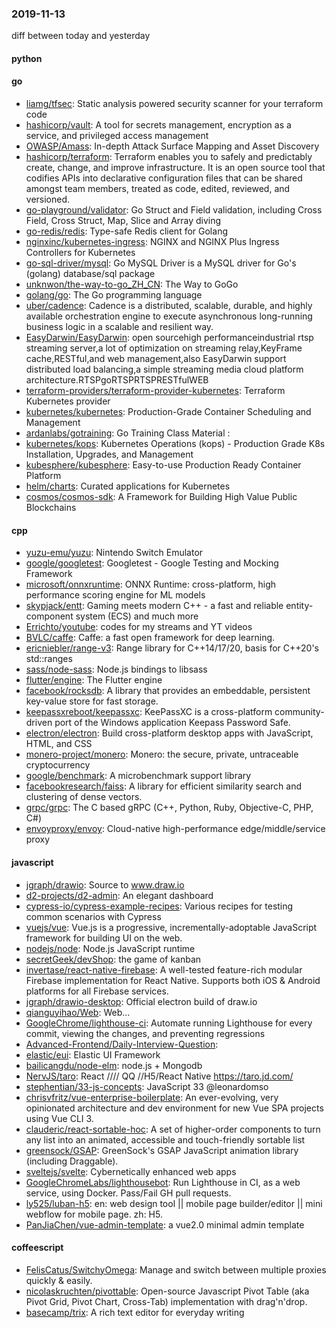 ### 2019-11-13
diff between today and yesterday

#### python

#### go
* [liamg/tfsec](https://github.com/liamg/tfsec):  Static analysis powered security scanner for your terraform code
* [hashicorp/vault](https://github.com/hashicorp/vault): A tool for secrets management, encryption as a service, and privileged access management
* [OWASP/Amass](https://github.com/OWASP/Amass): In-depth Attack Surface Mapping and Asset Discovery
* [hashicorp/terraform](https://github.com/hashicorp/terraform): Terraform enables you to safely and predictably create, change, and improve infrastructure. It is an open source tool that codifies APIs into declarative configuration files that can be shared amongst team members, treated as code, edited, reviewed, and versioned.
* [go-playground/validator](https://github.com/go-playground/validator): Go Struct and Field validation, including Cross Field, Cross Struct, Map, Slice and Array diving
* [go-redis/redis](https://github.com/go-redis/redis): Type-safe Redis client for Golang
* [nginxinc/kubernetes-ingress](https://github.com/nginxinc/kubernetes-ingress): NGINX and NGINX Plus Ingress Controllers for Kubernetes
* [go-sql-driver/mysql](https://github.com/go-sql-driver/mysql): Go MySQL Driver is a MySQL driver for Go's (golang) database/sql package
* [unknwon/the-way-to-go_ZH_CN](https://github.com/unknwon/the-way-to-go_ZH_CN): The Way to GoGo 
* [golang/go](https://github.com/golang/go): The Go programming language
* [uber/cadence](https://github.com/uber/cadence): Cadence is a distributed, scalable, durable, and highly available orchestration engine to execute asynchronous long-running business logic in a scalable and resilient way.
* [EasyDarwin/EasyDarwin](https://github.com/EasyDarwin/EasyDarwin): open sourcehigh performanceindustrial rtsp streaming server,a lot of optimization on streaming relay,KeyFrame cache,RESTful,and web management,also EasyDarwin support distributed load balancing,a simple streaming media cloud platform architecture.RTSPgoRTSPRTSPRESTfulWEB
* [terraform-providers/terraform-provider-kubernetes](https://github.com/terraform-providers/terraform-provider-kubernetes): Terraform Kubernetes provider
* [kubernetes/kubernetes](https://github.com/kubernetes/kubernetes): Production-Grade Container Scheduling and Management
* [ardanlabs/gotraining](https://github.com/ardanlabs/gotraining): Go Training Class Material :
* [kubernetes/kops](https://github.com/kubernetes/kops): Kubernetes Operations (kops) - Production Grade K8s Installation, Upgrades, and Management
* [kubesphere/kubesphere](https://github.com/kubesphere/kubesphere): Easy-to-use Production Ready Container Platform
* [helm/charts](https://github.com/helm/charts): Curated applications for Kubernetes
* [cosmos/cosmos-sdk](https://github.com/cosmos/cosmos-sdk):  A Framework for Building High Value Public Blockchains 

#### cpp
* [yuzu-emu/yuzu](https://github.com/yuzu-emu/yuzu): Nintendo Switch Emulator
* [google/googletest](https://github.com/google/googletest): Googletest - Google Testing and Mocking Framework
* [microsoft/onnxruntime](https://github.com/microsoft/onnxruntime): ONNX Runtime: cross-platform, high performance scoring engine for ML models
* [skypjack/entt](https://github.com/skypjack/entt): Gaming meets modern C++ - a fast and reliable entity-component system (ECS) and much more
* [Errichto/youtube](https://github.com/Errichto/youtube): codes for my streams and YT videos
* [BVLC/caffe](https://github.com/BVLC/caffe): Caffe: a fast open framework for deep learning.
* [ericniebler/range-v3](https://github.com/ericniebler/range-v3): Range library for C++14/17/20, basis for C++20's std::ranges
* [sass/node-sass](https://github.com/sass/node-sass):  Node.js bindings to libsass
* [flutter/engine](https://github.com/flutter/engine): The Flutter engine
* [facebook/rocksdb](https://github.com/facebook/rocksdb): A library that provides an embeddable, persistent key-value store for fast storage.
* [keepassxreboot/keepassxc](https://github.com/keepassxreboot/keepassxc): KeePassXC is a cross-platform community-driven port of the Windows application Keepass Password Safe.
* [electron/electron](https://github.com/electron/electron): Build cross-platform desktop apps with JavaScript, HTML, and CSS
* [monero-project/monero](https://github.com/monero-project/monero): Monero: the secure, private, untraceable cryptocurrency
* [google/benchmark](https://github.com/google/benchmark): A microbenchmark support library
* [facebookresearch/faiss](https://github.com/facebookresearch/faiss): A library for efficient similarity search and clustering of dense vectors.
* [grpc/grpc](https://github.com/grpc/grpc): The C based gRPC (C++, Python, Ruby, Objective-C, PHP, C#)
* [envoyproxy/envoy](https://github.com/envoyproxy/envoy): Cloud-native high-performance edge/middle/service proxy

#### javascript
* [jgraph/drawio](https://github.com/jgraph/drawio): Source to www.draw.io
* [d2-projects/d2-admin](https://github.com/d2-projects/d2-admin):  An elegant dashboard
* [cypress-io/cypress-example-recipes](https://github.com/cypress-io/cypress-example-recipes): Various recipes for testing common scenarios with Cypress
* [vuejs/vue](https://github.com/vuejs/vue):  Vue.js is a progressive, incrementally-adoptable JavaScript framework for building UI on the web.
* [nodejs/node](https://github.com/nodejs/node): Node.js JavaScript runtime 
* [secretGeek/devShop](https://github.com/secretGeek/devShop): the game of kanban
* [invertase/react-native-firebase](https://github.com/invertase/react-native-firebase):  A well-tested feature-rich modular Firebase implementation for React Native. Supports both iOS & Android platforms for all Firebase services.
* [jgraph/drawio-desktop](https://github.com/jgraph/drawio-desktop): Official electron build of draw.io
* [qianguyihao/Web](https://github.com/qianguyihao/Web): Web...
* [GoogleChrome/lighthouse-ci](https://github.com/GoogleChrome/lighthouse-ci): Automate running Lighthouse for every commit, viewing the changes, and preventing regressions
* [Advanced-Frontend/Daily-Interview-Question](https://github.com/Advanced-Frontend/Daily-Interview-Question): 
* [elastic/eui](https://github.com/elastic/eui): Elastic UI Framework 
* [bailicangdu/node-elm](https://github.com/bailicangdu/node-elm):  node.js + Mongodb 
* [NervJS/taro](https://github.com/NervJS/taro):  React //// QQ //H5/React Native  https://taro.jd.com/
* [stephentian/33-js-concepts](https://github.com/stephentian/33-js-concepts):   JavaScript 33 @leonardomso
* [chrisvfritz/vue-enterprise-boilerplate](https://github.com/chrisvfritz/vue-enterprise-boilerplate): An ever-evolving, very opinionated architecture and dev environment for new Vue SPA projects using Vue CLI 3.
* [clauderic/react-sortable-hoc](https://github.com/clauderic/react-sortable-hoc): A set of higher-order components to turn any list into an animated, accessible and touch-friendly sortable list
* [greensock/GSAP](https://github.com/greensock/GSAP): GreenSock's GSAP JavaScript animation library (including Draggable).
* [sveltejs/svelte](https://github.com/sveltejs/svelte): Cybernetically enhanced web apps
* [GoogleChromeLabs/lighthousebot](https://github.com/GoogleChromeLabs/lighthousebot): Run Lighthouse in CI, as a web service, using Docker. Pass/Fail GH pull requests.
* [ly525/luban-h5](https://github.com/ly525/luban-h5): en: web design tool || mobile page builder/editor || mini webflow for mobile page. zh: H5.
* [PanJiaChen/vue-admin-template](https://github.com/PanJiaChen/vue-admin-template): a vue2.0 minimal admin template

#### coffeescript
* [FelisCatus/SwitchyOmega](https://github.com/FelisCatus/SwitchyOmega): Manage and switch between multiple proxies quickly & easily.
* [nicolaskruchten/pivottable](https://github.com/nicolaskruchten/pivottable): Open-source Javascript Pivot Table (aka Pivot Grid, Pivot Chart, Cross-Tab) implementation with drag'n'drop.
* [basecamp/trix](https://github.com/basecamp/trix): A rich text editor for everyday writing
